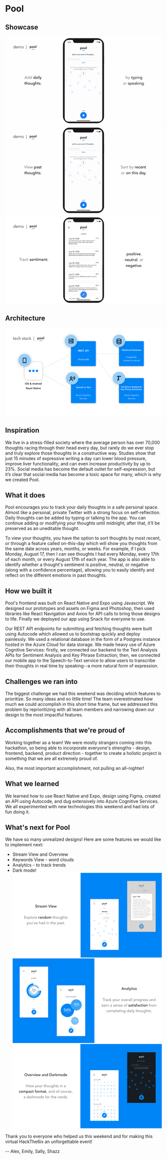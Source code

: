 # Pool

## Showcase
![Entering Thought](docs/entering_thought.gif)
![Browsing Thoughts](docs/browsing_thoughts.gif)
![Sentiment](docs/sentiment.png)

## Architecture
![Architecture](docs/architecture.png)

## Inspiration
We live in a stress-filled society where the average person has over 70,000 thoughts racing through their head every day, but rarely do we ever stop and truly explore those thoughts in a constructive way. Studies show that just 15 minutes of expressive writing a day can lower blood pressure, improve liver functionality, and can even increase productivity by up to 23%. Social media has become the default outlet for self-expression, but it’s clear that social media has become a toxic space for many, which is why we created Pool.

## What it does
Pool encourages you to track your daily thoughts in a safe personal space. Almost like a personal, private Twitter with a strong focus on self-reflection. Daily thoughts can be added by typing or talking to the app. You can continue adding or modifying your thoughts until midnight; after that, it’ll be preserved as an uneditable thought.

To view your thoughts, you have the option to sort thoughts by most recent, or through a feature called on-this-day which will show you thoughts from the same date across years, months, or weeks. For example, if I pick Monday, August 17, then I can see thoughts I had every Monday, every 17th of each month, or every August 17th of each year. The app is also able to identify whether a thought's sentiment is positive, neutral, or negative (along with a confidence percentage), allowing you to easily identify and reflect on the different emotions in past thoughts.

## How we built it
Pool's frontend was built on React Native and Expo using Javascript. We designed our prototypes and assets on Figma and Photoshop, then used libraries like React Navigation and Axios for API calls to bring those designs to life. Finally we deployed our app using Snack for everyone to use. 

Our REST API endpoints for submitting and fetching thoughts were built using Autocode which allowed us to bootstrap quickly and deploy painlessly. We used a relational database in the form of a Postgres instance hosted in the Azure Cloud for data storage. We made heavy use of Azure Cognitive Services: firstly, we connected our backend to  the Text Analysis APIs  for Sentiment Analysis  and Key Phrase Extraction; then, we connected our mobile app to the Speech-to-Text service to allow users to transcribe their thoughts in real time by speaking--a more natural form of expression.

## Challenges we ran into
The biggest challenge we had this weekend was deciding which features to prioritize. So many ideas and so little time! The team overestimated how much we could accomplish in this short time frame, but we addressed this problem by reprioritizing with all team members and narrowing down our design to the most impactful features.

## Accomplishments that we're proud of
Working together as a team! We were mostly strangers coming into this hackathon, so being able to incorporate everyone's strengths - design, frontend, backend, product direction - together to create a holistic project is something that we are all extremely proud of.

Also, the most important accomplishment, not pulling an all-nighter!

## What we  learned
We learned how to use React Native and Expo, design using Figma, created an API using Autocode, and dug extensively into Azure Cognitive Services. We all experimented with new technologies this weekend and had lots of fun doing it.

## What's next for Pool
We have so many unrealized designs! Here are some features we would like to implement next:
* Stream View and Overview
* Keywords View - word clouds
* Analytics - to track trends
* Dark mode!
![Stream View](docs/stream_view.png)
![Analytics](docs/analytics.png)
![Overview & Darkmode](docs/overview_and_darkmode.png)


Thank you to everyone who helped us this weekend and for making this virtual HackThe6ix an unforgettable event!

-- Alex, Emily, Sally, Shazz
